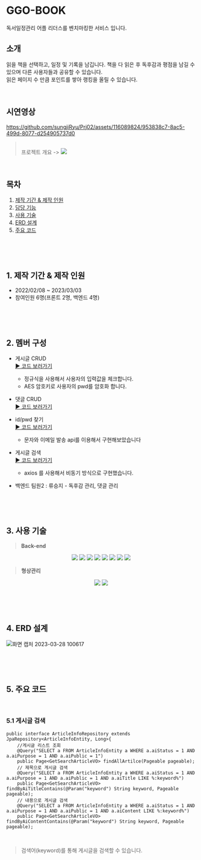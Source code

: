 # GGO-BOOK

독서일정관리 어플 리더스를 벤치마킹한 서비스 입니다.
</br>

## 소개
읽을 책을 선택하고, 일정 및 기록을 남깁니다.
책을 다 읽은 후 독후감과 평점을 남길 수 있으며 다른 사용자들과 공유할 수 있습니다.</br>
읽은 페이지 수 만큼 포인트를 쌓아 랭킹을 올릴 수 있습니다.

</br>


## 시연영상


https://github.com/sungjiRyu/Prj02/assets/116089824/953838c7-8ac5-499d-8077-d254905737d0

><br> 프로젝트 개요 -> <a href="https://github.com/sungjiRyu/Prj02/files/11084185/2.pdf" target="_blank"><img src="https://img.shields.io/badge/PPT-F46D01?style=flat&logo=PPT&logoColor=white" /></a>

<br>

## 목차
1. [제작 기간 & 제작 인원](#1-제작-기간--제작-인원)
2. [담당 기능](#2-담당-기능)
3. [사용 기술](#3-사용-기술)
4. [ERD 설계](#4-erd-설계)
5. [주요 코드](#5-주요-코드)


<br><br><br>

## 1. 제작 기간 & 제작 인원
- 2022/02/08 ~ 2023/03/03
- 참여인원 6명(프론트 2명, 백엔드 4명)

<br><br><br>

## 2. 멤버 구성


- 게시글 CRUD  
  [▶ 코드 보러가기](https://github.com/sungjiRyu/prj01/blob/2b04fbf055e8703a6361e07ac2c2970695377f06/src/main/java/com/project1st/starbucks/admin/service/MemberService.java#L46)
  - 정규식을 사용해서 사용자의 입력값을 체크합니다.
  - AES 암호키로 사용자의 pwd를 암호화 합니다.  
- 댓글 CRUD  
  [▶ 코드 보러가기](https://github.com/sungjiRyu/prj01/blob/2b04fbf055e8703a6361e07ac2c2970695377f06/src/main/java/com/project1st/starbucks/admin/service/MemberService.java#L263)
- id/pwd 찾기  
  [▶ 코드 보러가기](https://github.com/sungjiRyu/prj01/blob/2b04fbf055e8703a6361e07ac2c2970695377f06/src/main/java/com/project1st/starbucks/admin/service/MemberService.java#L509)
  - 문자와 이메일 발송 api를 이용해서 구현해보았습니다
- 게시글 검색  
  [▶ 코드 보러가기](https://github.com/sungjiRyu/prj01/blob/760f9e3eebfbe216f46f1f840860061af4467327/src/main/resources/templates/addStore.html#L29)
  - axios 를 사용해서 비동기 방식으로 구현했습니다.


- 백엔드 팀원2 : 류승지 - 독후감 관리, 댓글 관리




<br><br><br>

## 3. 사용 기술
>**Back-end**<br>
<div align=center>
  <img src="https://img.shields.io/badge/Java-007396?style=flat&logo=Conda-Forge&logoColor=white" />
  <img src="https://img.shields.io/badge/MySQL-4479A1?style=flat&logo=MySQL&logoColor=white"/>
  <img src="https://img.shields.io/badge/Spring Boot-6DB33F?style=flat&logo=Spring Boot&logoColor=white"/>
  <img src="https://img.shields.io/badge/Gradle-02303A?style=flat&logo=Gradle&logoColor=white"/>
  <img src="https://img.shields.io/badge/JPA-59666C?style=flat&logo=JPA&logoColor=white"/>
  <img src="https://img.shields.io/badge/Tomcat-F8DC75?style=flat&logo=Apache Tomcat&logoColor=white"/>
  <img src="https://img.shields.io/badge/Redis-DC382D?style=flat&logo=Apache Redis&logoColor=white"/>
   <img src="https://img.shields.io/badge/Swagger-85EA2D?style=flat&logo=Apache Swagger&logoColor=white"/>
</div>



>**형상관리**<br>
<div align=center>
<img src="https://img.shields.io/badge/GitHub-181717?style=for-the-flat&logo=GitHub&logoColor=white">
<img src="https://img.shields.io/badge/Git-F05032?style=for-the-flat&logo=Git&logoColor=white">
</div>

<br><br><br>

## 4. ERD 설계
![화면 캡처 2023-03-28 100617](https://user-images.githubusercontent.com/116089824/228100439-db54ea0f-4098-4809-839d-ea06d5e84248.jpg)



<br><br><br>

## 5. 주요 코드

<br>

### 5.1 게시글 검색
```
public interface ArticleInfoRepository extends JpaRepository<ArticleInfoEntity, Long>{
    //게시글 리스트 조회
    @Query("SELECT a FROM ArticleInfoEntity a WHERE a.aiStatus = 1 AND a.aiPurpose = 1 AND a.aiPublic = 1")
    public Page<GetSearchArticleVO> findAllArtilce(Pageable pageable);
    // 제목으로 게시글 검색
    @Query("SELECT a FROM ArticleInfoEntity a WHERE a.aiStatus = 1 AND a.aiPurpose = 1 AND a.aiPublic = 1 AND a.aiTitle LIKE %:keyword%")
    public Page<GetSearchArticleVO> findByAiTitleContains(@Param("keyword") String keyword, Pageable pageable);
    // 내용으로 게시글 검색
    @Query("SELECT a FROM ArticleInfoEntity a WHERE a.aiStatus = 1 AND a.aiPurpose = 1 AND a.aiPublic = 1 AND a.aiContent LIKE %:keyword%")
    public Page<GetSearchArticleVO> findByAiContentContains(@Param("keyword") String keyword, Pageable pageable);
```

<br>

> 검색어(keyword)를 통해 게시글을 검색할 수 있습니다.

<br><br><br>



<br>
